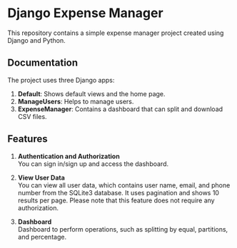 # Django Expense Manager

This repository contains a simple expense manager project created using Django and Python.

## Documentation

The project uses three Django apps:
1. **Default**: Shows default views and the home page.
2. **ManageUsers**: Helps to manage users.
3. **ExpenseManager**: Contains a dashboard that can split and download CSV files.

## Features

1. **Authentication and Authorization**  
   You can sign in/sign up and access the dashboard.
  
2. **View User Data**  
   You can view all user data, which contains user name, email, and phone number from the SQLite3 database. It uses pagination and shows 10 results per page. Please note that this feature does not require any authorization.

3. **Dashboard**  
   Dashboard to perform operations, such as splitting by equal, partitions, and percentage.
